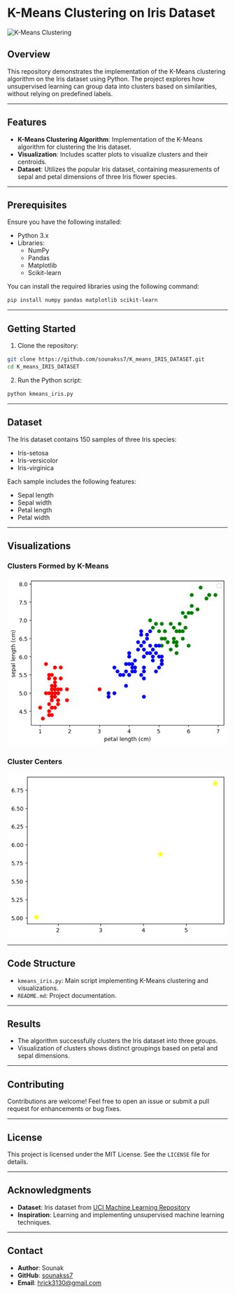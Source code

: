 # K-Means Clustering on Iris Dataset

![K-Means Clustering](https://upload.wikimedia.org/wikipedia/commons/thumb/e/ea/K-means_convergence.gif/300px-K-means_convergence.gif)

## Overview

This repository demonstrates the implementation of the K-Means clustering algorithm on the Iris dataset using Python. The project explores how unsupervised learning can group data into clusters based on similarities, without relying on predefined labels.

---

## Features

- **K-Means Clustering Algorithm**: Implementation of the K-Means algorithm for clustering the Iris dataset.
- **Visualization**: Includes scatter plots to visualize clusters and their centroids.
- **Dataset**: Utilizes the popular Iris dataset, containing measurements of sepal and petal dimensions of three Iris flower species.

---

## Prerequisites

Ensure you have the following installed:

- Python 3.x
- Libraries: 
  - NumPy
  - Pandas
  - Matplotlib
  - Scikit-learn

You can install the required libraries using the following command:

```bash
pip install numpy pandas matplotlib scikit-learn
```

---

## Getting Started

1. Clone the repository:

```bash
git clone https://github.com/sounakss7/K_means_IRIS_DATASET.git
cd K_means_IRIS_DATASET
```

2. Run the Python script:

```bash
python kmeans_iris.py
```

---

## Dataset

The Iris dataset contains 150 samples of three Iris species:

- Iris-setosa
- Iris-versicolor
- Iris-virginica

Each sample includes the following features:

- Sepal length
- Sepal width
- Petal length
- Petal width

---

## Visualizations
### Clusters Formed by K-Means
![Clusters Formed](output1.png)
### Cluster Centers
![Clusters_Centers](output.png)

---

## Code Structure

- `kmeans_iris.py`: Main script implementing K-Means clustering and visualizations.
- `README.md`: Project documentation.

---

## Results

- The algorithm successfully clusters the Iris dataset into three groups.
- Visualization of clusters shows distinct groupings based on petal and sepal dimensions.

---

## Contributing

Contributions are welcome! Feel free to open an issue or submit a pull request for enhancements or bug fixes.

---

## License

This project is licensed under the MIT License. See the `LICENSE` file for details.

---

## Acknowledgments

- **Dataset**: Iris dataset from [UCI Machine Learning Repository](https://archive.ics.uci.edu/ml/datasets/iris)
- **Inspiration**: Learning and implementing unsupervised machine learning techniques.

---

## Contact

- **Author**: Sounak
- **GitHub**: [sounakss7](https://github.com/sounakss7)
- **Email**: [hrick3130@gmail.com](hrick3130@gamil.com)
